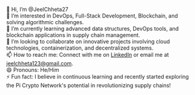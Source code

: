 👋 Hi, I’m @JeelChheta27  
👀 I’m interested in DevOps, Full-Stack Development, Blockchain, and solving algorithmic challenges.  
🌱 I’m currently learning advanced data structures, DevOps tools, and blockchain applications in supply chain management.  
💞️ I’m looking to collaborate on innovative projects involving cloud technologies, containerization, and decentralized systems.  
📫 How to reach me: Connect with me on [LinkedIn](https://www.linkedin.com/in/jeelchheta/) or email me at jeelchheta123@gmail.com.  
😄 Pronouns: He/Him  
⚡ Fun fact: I believe in continuous learning and recently started exploring the Pi Crypto Network's potential in revolutionizing supply chains!  

<!---
JeelChheta27/JeelChheta27 is a ✨ special ✨ repository because its `README.md` (this file) appears on your GitHub profile.
You can click the Preview link to take a look at your changes.
--->
